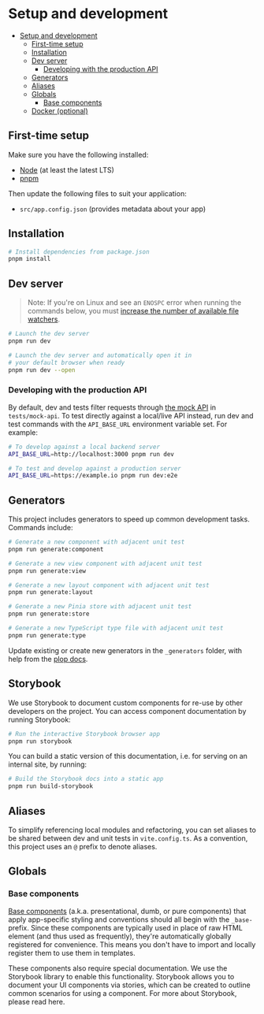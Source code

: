 # Setup and development

- [Setup and development](#setup-and-development)
  - [First-time setup](#first-time-setup)
  - [Installation](#installation)
  - [Dev server](#dev-server)
    - [Developing with the production API](#developing-with-the-production-api)
  - [Generators](#generators)
  - [Aliases](#aliases)
  - [Globals](#globals)
    - [Base components](#base-components)
  - [Docker (optional)](#docker-optional)

## First-time setup

Make sure you have the following installed:

- [Node](https://nodejs.org/en/) (at least the latest LTS)
- [pnpm](https://pnpm.io)

Then update the following files to suit your application:

- `src/app.config.json` (provides metadata about your app)

## Installation

```bash
# Install dependencies from package.json
pnpm install
```

## Dev server

> Note: If you're on Linux and see an `ENOSPC` error when running the commands below, you must [increase the number of available file watchers](https://stackoverflow.com/questions/22475849/node-js-error-enospc#answer-32600959).

```bash
# Launch the dev server
pnpm run dev

# Launch the dev server and automatically open it in
# your default browser when ready
pnpm run dev --open
```

### Developing with the production API

By default, dev and tests filter requests through [the mock API](/docs/tests.md#the-mock-api) in `tests/mock-api`. To test directly against a local/live API instead, run dev and test commands with the `API_BASE_URL` environment variable set. For example:

```bash
# To develop against a local backend server
API_BASE_URL=http://localhost:3000 pnpm run dev

# To test and develop against a production server
API_BASE_URL=https://example.io pnpm run dev:e2e
```

## Generators

This project includes generators to speed up common development tasks. Commands include:

```bash
# Generate a new component with adjacent unit test
pnpm run generate:component

# Generate a new view component with adjacent unit test
pnpm run generate:view

# Generate a new layout component with adjacent unit test
pnpm run generate:layout

# Generate a new Pinia store with adjacent unit test
pnpm run generate:store

# Generate a new TypeScript type file with adjacent unit test
pnpm run generate:type
```

Update existing or create new generators in the `_generators` folder, with help from the [plop docs](https://plopjs.com/documentation/#getting-started).

## Storybook

We use Storybook to document custom components for re-use by other developers on the project. You can access component documentation by running Storybook:

```bash
# Run the interactive Storybook browser app
pnpm run storybook
```

You can build a static version of this documentation, i.e. for serving on an internal site, by running:

```bash
# Build the Storybook docs into a static app
pnpm run build-storybook
```

## Aliases

To simplify referencing local modules and refactoring, you can set aliases to be shared between dev and unit tests in `vite.config.ts`. As a convention, this project uses an `@` prefix to denote aliases.

## Globals

### Base components

[Base components](https://vuejs.org/v2/style-guide/#Base-component-names-strongly-recommended) (a.k.a. presentational, dumb, or pure components) that apply app-specific styling and conventions should all begin with the `_base-` prefix. Since these components are typically used in place of raw HTML element (and thus used as frequently), they're automatically globally registered for convenience. This means you don't have to import and locally register them to use them in templates.

These components also require special documentation. We use the Storybook library to enable this functionality. Storybook allows you to document your UI components via stories, which can be created to outline common scenarios for using a component. For more about Storybook, please read here.

